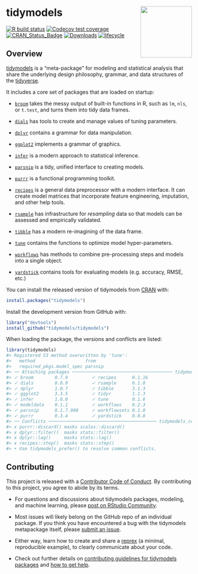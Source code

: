 
<!-- README.md is generated from README.Rmd. Please edit that file -->

# tidymodels <a href='https://tidymodels.tidymodels.org'><img src='tidymodels_hex.png' align="right" height="139" /></a>

<!-- badges: start -->

[![R build
status](https://github.com/tidymodels/tidymodels/workflows/R-CMD-check/badge.svg)](https://github.com/tidymodels/tidymodels/actions)
[![Codecov test
coverage](https://codecov.io/gh/tidymodels/tidymodels/branch/master/graph/badge.svg)](https://codecov.io/gh/tidymodels/tidymodels?branch=master)
[![CRAN\_Status\_Badge](https://www.r-pkg.org/badges/version/tidymodels)](https://CRAN.r-project.org/package=tidymodels)
[![Downloads](https://cranlogs.r-pkg.org/badges/tidymodels)](https://CRAN.r-project.org/package=tidymodels)
[![lifecycle](https://img.shields.io/badge/lifecycle-stable-brightgreen.svg)](https://lifecycle.r-lib.org/articles/stages.html)
<!-- badges: end -->

## Overview

[tidymodels](https://www.tidymodels.org/) is a “meta-package” for
modeling and statistical analysis that share the underlying design
philosophy, grammar, and data structures of the
[tidyverse](https://www.tidyverse.org/).

It includes a core set of packages that are loaded on startup:

-   [`broom`](https://broom.tidymodels.org/) takes the messy output of
    built-in functions in R, such as `lm`, `nls`, or `t.test`, and turns
    them into tidy data frames.

-   [`dials`](https://dials.tidymodels.org) has tools to create and
    manage values of tuning parameters.

-   [`dplyr`](https://dplyr.tidyverse.org) contains a grammar for data
    manipulation.

-   [`ggplot2`](https://ggplot2.tidyverse.org) implements a grammar of
    graphics.

-   [`infer`](https://infer.netlify.app/) is a modern approach to
    statistical inference.

-   [`parsnip`](https://parsnip.tidymodels.org) is a tidy, unified
    interface to creating models.

-   [`purrr`](https://purrr.tidyverse.org) is a functional programming
    toolkit.

-   [`recipes`](https://recipes.tidymodels.org) is a general data
    preprocessor with a modern interface. It can create model matrices
    that incorporate feature engineering, imputation, and other help
    tools.

-   [`rsample`](https://rsample.tidymodels.org) has infrastructure for
    *resampling* data so that models can be assessed and empirically
    validated.

-   [`tibble`](https://tibble.tidyverse.org) has a modern re-imagining
    of the data frame.

-   [`tune`](https://tune.tidymodels.org) contains the functions to
    optimize model hyper-parameters.

-   [`workflows`](https://workflows.tidymodels.org) has methods to
    combine pre-processing steps and models into a single object.

-   [`yardstick`](https://yardstick.tidymodels.org) contains tools for
    evaluating models (e.g. accuracy, RMSE, etc.)

You can install the released version of tidymodels from
[CRAN](https://CRAN.r-project.org) with:

``` r
install.packages("tidymodels")
```

Install the development version from GitHub with:

``` r
library("devtools")
install_github("tidymodels/tidymodels")
```

When loading the package, the versions and conflicts are listed:

``` r
library(tidymodels)
#> Registered S3 method overwritten by 'tune':
#>   method                   from   
#>   required_pkgs.model_spec parsnip
#> ── Attaching packages ────────────────────────────────────── tidymodels 0.1.3 ──
#> ✓ broom        0.7.9         ✓ recipes      0.1.16   
#> ✓ dials        0.0.9         ✓ rsample      0.1.0    
#> ✓ dplyr        1.0.7         ✓ tibble       3.1.3    
#> ✓ ggplot2      3.3.5         ✓ tidyr        1.1.3    
#> ✓ infer        1.0.0         ✓ tune         0.1.6    
#> ✓ modeldata    0.1.1         ✓ workflows    0.2.3    
#> ✓ parsnip      0.1.7.900     ✓ workflowsets 0.1.0    
#> ✓ purrr        0.3.4         ✓ yardstick    0.0.8
#> ── Conflicts ───────────────────────────────────────── tidymodels_conflicts() ──
#> x purrr::discard() masks scales::discard()
#> x dplyr::filter()  masks stats::filter()
#> x dplyr::lag()     masks stats::lag()
#> x recipes::step()  masks stats::step()
#> • Use tidymodels_prefer() to resolve common conflicts.
```

## Contributing

This project is released with a [Contributor Code of
Conduct](https://contributor-covenant.org/version/2/0/CODE_OF_CONDUCT.html).
By contributing to this project, you agree to abide by its terms.

-   For questions and discussions about tidymodels packages, modeling,
    and machine learning, please [post on RStudio
    Community](https://community.rstudio.com/new-topic?category_id=15&tags=tidymodels,question).

-   Most issues will likely belong on the GitHub repo of an individual
    package. If you think you have encountered a bug with the tidymodels
    metapackage itself, please [submit an
    issue](https://github.com/tidymodels/tidymodels/issues).

-   Either way, learn how to create and share a
    [reprex](https://reprex.tidyverse.org/articles/articles/learn-reprex.html)
    (a minimal, reproducible example), to clearly communicate about your
    code.

-   Check out further details on [contributing guidelines for tidymodels
    packages](https://www.tidymodels.org/contribute/) and [how to get
    help](https://www.tidymodels.org/help/).
